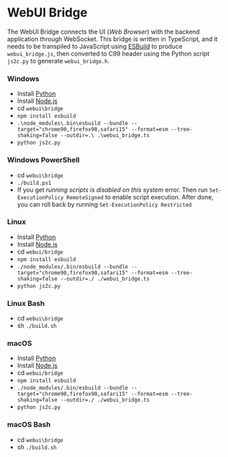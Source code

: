 # WebUI Bridge

The WebUI Bridge connects the UI (_Web Browser_) with the backend application through WebSocket. This bridge is written in TypeScript, and it needs to be transpiled to JavaScript using [ESBuild](https://esbuild.github.io/) to produce `webui_bridge.js`, then converted to C99 header using the Python script `js2c.py` to generate `webui_bridge.h`.

### Windows

- Install [Python](https://www.python.org/downloads/)
- Install [Node.js](https://nodejs.org/en/download)
- cd `webui\bridge`
- `npm install esbuild`
- `.\node_modules\.bin\esbuild --bundle --target="chrome90,firefox90,safari15" --format=esm --tree-shaking=false --outdir=.\ .\webui_bridge.ts`
- `python js2c.py`

### Windows PowerShell

- cd `webui\bridge`
- `./build.ps1`
- If you get _running scripts is disabled on this
  system_ error. Then run `Set-ExecutionPolicy RemoteSigned` to enable script execution. After done, you can roll back by running `Set-ExecutionPolicy Restricted`

### Linux

- Install [Python](https://www.python.org/downloads/)
- Install [Node.js](https://nodejs.org/en/download)
- cd `webui/bridge`
- `npm install esbuild`
- `./node_modules/.bin/esbuild --bundle --target="chrome90,firefox90,safari15" --format=esm --tree-shaking=false --outdir=./ ./webui_bridge.ts`
- `python js2c.py`

### Linux Bash

- cd `webui\bridge`
- sh `./build.sh`

### macOS

- Install [Python](https://www.python.org/downloads/)
- Install [Node.js](https://nodejs.org/en/download)
- cd `webui/bridge`
- `npm install esbuild`
- `./node_modules/.bin/esbuild --bundle --target="chrome90,firefox90,safari15" --format=esm --tree-shaking=false --outdir=./ ./webui_bridge.ts`
- `python js2c.py`

### macOS Bash

- cd `webui\bridge`
- sh `./build.sh`
